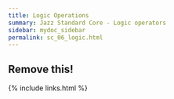 ```yaml
---
title: Logic Operations
summary: Jazz Standard Core - Logic operators
sidebar: mydoc_sidebar
permalink: sc_06_logic.html
---
```


## Remove this!

{% include links.html %}
